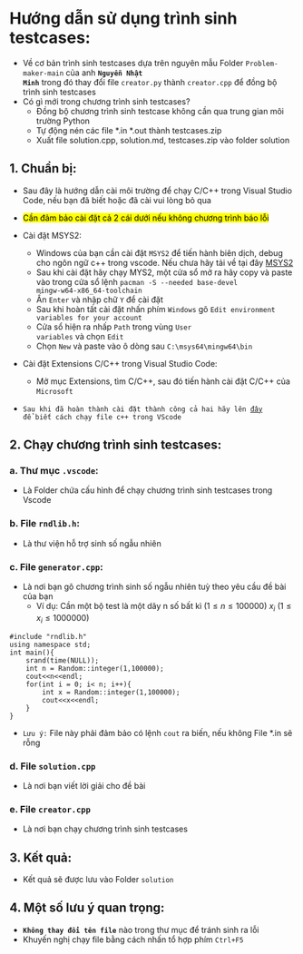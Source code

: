 # Hướng dẫn sử dụng trình sinh testcases:
* Về cơ bản trình sinh testcases dựa trên nguyên mẫu Folder <code>Problem-maker-main</code> của anh <code><strong>Nguyễn Nhật Minh</strong></code> trong đó thay đổi file <code>creator.py</code> thành <code>creator.cpp</code> để đồng bộ trình sinh testcases
* Có gì mới trong chương trình sinh testcases?
    * Đồng bộ chương trình sinh testcase không cần qua trung gian môi trường Python
    * Tự động nén các file *.in *.out thành testcases.zip
    * Xuất file solution.cpp, solution.md, testcases.zip vào folder solution
## 1. Chuẩn bị:
* Sau đây là hướng dẫn cài môi trường để chạy C/C++ trong Visual Studio Code, nếu bạn đã biết hoặc đã cài vui lòng bỏ qua
* <mark>Cần đảm bảo cài đặt cả 2 cái dưới nếu không chương trình báo lỗi</mark>
* Cài đặt MSYS2:
    * Windows của bạn cần cài đặt <code>MSYS2</code> để tiến hành biên dịch, debug cho ngôn ngữ c++ trong vscode. Nếu chưa hãy tải về tại đây [MSYS2](https://github.com/msys2/msys2-installer/releases/download/2022-06-03/msys2-x86_64-20220603.exe)
    * Sau khi cài đặt hãy chạy MYS2, một cửa sổ mở ra hãy copy và paste vào trong cửa sổ lệnh <code>pacman -S --needed base-devel mingw-w64-x86_64-toolchain</code>
    * Ấn <code>Enter</code> và nhập chữ <code>Y</code> để cài đặt
    * Sau khi hoàn tất cài đặt nhấn phím <code>Windows</code> gõ <code>Edit environment variables for your account</code>
    * Cửa sổ hiện ra nhấp <code>Path</code> trong vùng <code>User variables</code> và chọn <code>Edit</code>
    * Chọn <code>New</code> và paste vào ô dòng sau <code>C:\msys64\mingw64\bin</code>

* Cài đặt Extensions C/C++ trong Visual Studio Code:
    * Mở mục Extensions, tìm C/C++, sau đó tiến hành cài đặt C/C++ của <code>Microsoft</code>
* <code>Sau khi đã hoàn thành cài đặt thành công cả hai hãy lên [đây](https://code.visualstudio.com/docs/cpp/config-mingw#_run-helloworldcpp) để biết cách chạy file c++ trong VScode</code>
## 2. Chạy chương trình sinh testcases:
### a. Thư mục <code>.vscode</code>:
* Là Folder chứa cấu hình để chạy chương trình sinh testcases trong Vscode
### b. File <code>rndlib.h</code>:
* Là thư viện hỗ trợ sinh số ngẫu nhiên
### c. File <code>generator.cpp</code>:
* Là nơi bạn gõ chương trình sinh số ngẫu nhiên tuỳ theo yêu cầu đề bài của bạn
    * Ví dụ: Cần một bộ test là một dãy n số bất kì ($1\leq n \leq 100000$) $x_i$ ($1\leq x_i \leq 1000000$)
```
#include "rndlib.h"
using namespace std;
int main(){
    srand(time(NULL));
    int n = Random::integer(1,100000);
    cout<<n<<endl;
    for(int i = 0; i< n; i++){
        int x = Random::integer(1,100000);
        cout<<x<<endl;
    }
}
```
* <code>Lưu ý:</code> File này phải đảm bảo có lệnh <code>cout</code> ra biến, nếu không File *.in sẽ rỗng
### d. File <code>solution.cpp</code>
* Là nơi bạn viết lời giải cho đề bài
### e. File <code>creator.cpp</code>
* Là nơi bạn chạy chương trình sinh testcases
## 3. Kết quả:
* Kết quả sẽ được lưu vào Folder <code>solution</code>
## 4. Một số lưu ý quan trọng:
* <code><strong>Không thay đổi tên file</code></strong> nào trong thư mục để tránh sinh ra lỗi
* Khuyến nghị chạy file bằng cách nhấn tổ hợp phím <code>Ctrl+F5</code>
